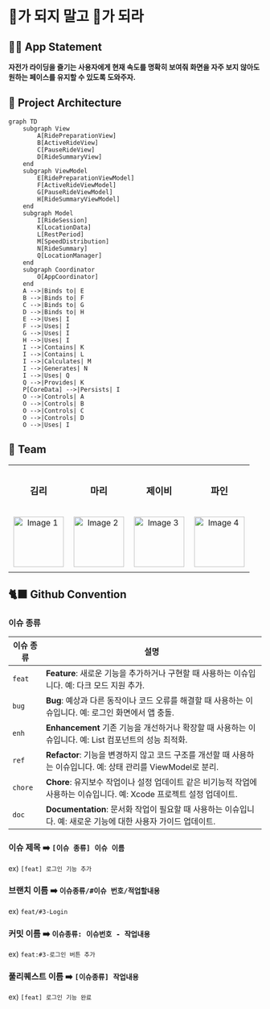 # 🍎가 되지 말고 🍅가 되라

## 🚴‍♂️ App Statement 
**자전가 라이딩을 즐기는 사용자에게 현재 속도를 명확히 보여줘 화면을 자주 보지 않아도 원하는 페이스를 유지할 수 있도록 도와주자.**

## 🎨 Project Architecture 
```mermaid
graph TD
    subgraph View
        A[RidePreparationView]
        B[ActiveRideView]
        C[PauseRideView]
        D[RideSummaryView]
    end
    subgraph ViewModel
        E[RidePreparationViewModel]
        F[ActiveRideViewModel]
        G[PauseRideViewModel]
        H[RideSummaryViewModel]
    end
    subgraph Model
        I[RideSession]
        K[LocationData]
        L[RestPeriod]
        M[SpeedDistribution]
        N[RideSummary]
        Q[LocationManager]
    end
    subgraph Coordinator
        O[AppCoordinator]
    end
    A -->|Binds to| E
    B -->|Binds to| F
    C -->|Binds to| G
    D -->|Binds to| H
    E -->|Uses| I
    F -->|Uses| I
    G -->|Uses| I
    H -->|Uses| I
    I -->|Contains| K
    I -->|Contains| L
    I -->|Calculates| M
    I -->|Generates| N
    I -->|Uses| Q
    Q -->|Provides| K
    P[CoreData] -->|Persists| I
    O -->|Controls| A
    O -->|Controls| B
    O -->|Controls| C
    O -->|Controls| D
    O -->|Uses| I
```


## 🧩 Team 
<table style="width: 100%; table-layout: fixed;">
  <tr>
    <td style="text-align: center; padding: 10px;">
      <h3>김리</h3>
    </td>
    <td style="text-align: center; padding: 10px;">
      <h3>마리</h3>
    </td>
    <td style="text-align: center; padding: 10px;">
      <h3>제이비</h3>
    </td>
    <td style="text-align: center; padding: 10px;">
      <h3>파인</h3>
    </td>
  </tr>
  <tr>
    <td style="text-align: center; padding: 10px;">
      <img src="https://github.com/user-attachments/assets/f81df4d7-530c-4887-acd5-1c8cb1ab2f86" width="100" alt="Image 1">
    </td>
    <td style="text-align: center; padding: 10px;">
      <img src="https://github.com/user-attachments/assets/155562e5-a3ac-4aea-9418-c60242e5803d" width="100" alt="Image 2">
    </td>
    <td style="text-align: center; padding: 10px;">
      <img src= "https://github.com/user-attachments/assets/2c591b0c-c274-4b86-9b29-94529ce9f75f" width="100" alt="Image 3">
    </td>
    <td style="text-align: center; padding: 10px;">
      <img src="https://github.com/user-attachments/assets/9447f050-638f-4411-a273-19fa869d0d25" width="100" alt="Image 4">
    </td>
  </tr>
</table>



## 🐈‍⬛ Github Convention

### 이슈 종류

| 이슈 종류        | 설명                                                                                         |
|------------------|----------------------------------------------------------------------------------------------|
| `feat`     | **Feature**: 새로운 기능을 추가하거나 구현할 때 사용하는 이슈입니다. 예: 다크 모드 지원 추가.               |
| `bug`          | **Bug**: 예상과 다른 동작이나 코드 오류를 해결할 때 사용하는 이슈입니다. 예: 로그인 화면에서 앱 충돌.   |
| `enh`  | **Enhancement** 기존 기능을 개선하거나 확장할 때 사용하는 이슈입니다. 예: List 컴포넌트의 성능 최적화.         |
| `ref`   | **Refactor**: 기능을 변경하지 않고 코드 구조를 개선할 때 사용하는 이슈입니다. 예: 상태 관리를 ViewModel로 분리.|
| `chore`    | **Chore**: 유지보수 작업이나 설정 업데이트 같은 비기능적 작업에 사용하는 이슈입니다. 예: Xcode 프로젝트 설정 업데이트. |
| `doc`| **Documentation**: 문서화 작업이 필요할 때 사용하는 이슈입니다. 예: 새로운 기능에 대한 사용자 가이드 업데이트.    |

### 이슈 제목 ➡️ `[이슈 종류] 이슈 이름` 
ex) `[feat] 로그인 기능 추가`

### 브랜치 이름 ➡️ `이슈종류/#이슈 번호/적업할내용`
ex) `feat/#3-Login`

### 커밋 이름 ➡️ `이슈종류: 이슈번호 - 작업내용`  
ex) `feat:#3-로그인 버튼 추가` 

### 풀리퀘스트 이름 ➡️ `[이슈종류] 작업내용`
ex) `[feat] 로그인 기능 완료`
